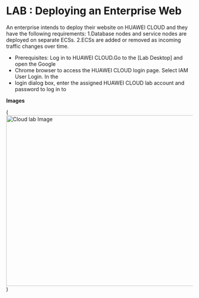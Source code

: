 # LAB : Deploying an Enterprise Web
An enterprise intends to deploy their website on HUAWEI CLOUD and they have the
following requirements:
1.Database nodes and service nodes are deployed on separate ECSs.
2.ECSs are added or removed as incoming traffic changes over time.
- Prerequisites: Log in to HUAWEI CLOUD.Go to the [Lab Desktop] and open the Google
- Chrome browser to access the HUAWEI CLOUD login page. Select IAM User Login. In the
- login dialog box, enter the assigned HUAWEI CLOUD lab account and password to log in to

**Images**

(<img width="1011" height="461" alt="Cloud lab Image" src="https://github.com/user-attachments/assets/bb9fb42f-2bcd-4cbf-bd37-572e3bb46033" />
)
